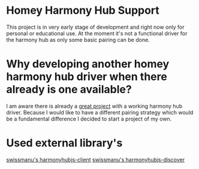# Homey Harmony Hub Support

This project is in very early stage of development and right now only for personal or educational use. At the moment it's not a functional driver for the harmony hub as only some basic pairing can be done.

# Why developing another homey harmony hub driver when there already is one available?

I am aware there is already a [great project](https://github.com/netactivenl/com.logitech.harmony.hub) with a working harmony hub driver. Because I would like to have a different pairing strategy which would be a fundamental difference I decided to start a project of my own.

# Used external library's

[swissmanu's harmonyhubjs-client](https://github.com/swissmanu/harmonyhubjs-client)
[swissmanu's harmonyhubjs-discover](https://github.com/swissmanu/harmonyhubjs-discover)



